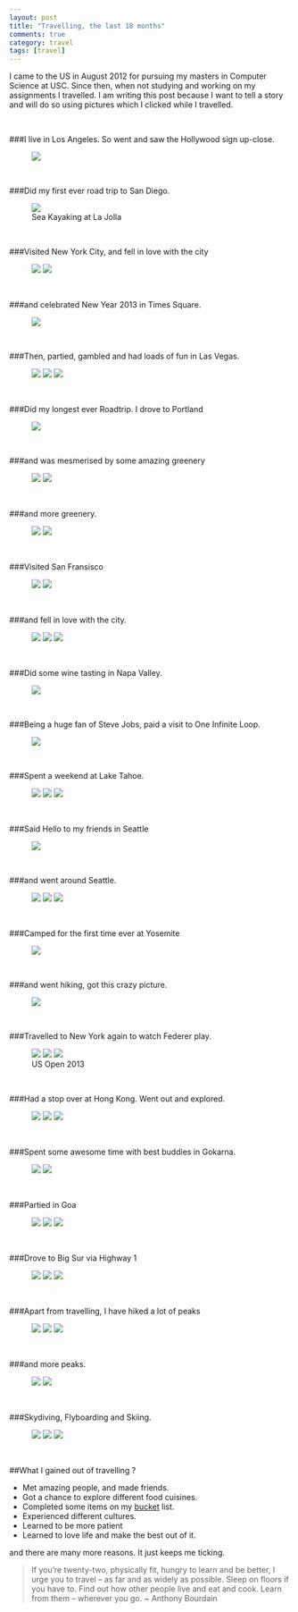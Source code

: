 ```yaml
---
layout: post
title: "Travelling, the last 18 months"
comments: true
category: travel
tags: [travel]
---
```


I came to the US in August 2012 for pursuing my masters in Computer Science at
USC. Since then, when not studying and working on my assignments I travelled.
I am writing this post because I want to tell a story and will do so using
pictures which I clicked while I travelled.

<br/>

###I live in Los Angeles. So went and saw the Hollywood sign up-close.

<figure>
  <img src="/images/travel_story/1.jpg">
</figure>

<br/>

###Did my first ever road trip to San Diego.

<figure>
  <img src="/images/travel_story/2.jpg">
  <figcaption> Sea Kayaking at La Jolla </figcaption>
</figure>

<br/>

###Visited New York City, and fell in love with the city

<figure class="half">
  <img src="/images/travel_story/3.jpg">
  <img src="/images/travel_story/4.jpg">
</figure>

<br/>

###and celebrated New Year 2013 in Times Square.

<figure>
  <img src="/images/travel_story/5.jpg">
</figure>

<br/>

###Then, partied, gambled and had loads of fun in Las Vegas.

<figure class="third">
<img src="/images/travel_story/6.jpg">
<img src="/images/travel_story/7.jpg">
<img src="/images/travel_story/8.jpg">
</figure>

<br/>

###Did my longest ever Roadtrip. I drove to Portland

<figure>
<img src="/images/travel_story/9.jpg">
</figure>

<br/>

###and was mesmerised by some amazing greenery

<figure class="half">
  <img src="/images/travel_story/10.jpg">
  <img src="/images/travel_story/11.jpg">
</figure>

<br/>

###and more greenery.

<figure class="half">
  <img src="/images/travel_story/12.jpg">
  <img src="/images/travel_story/13.jpg">
</figure>

<br/>

###Visited San Fransisco

<figure class="half">
  <img src="/images/travel_story/14.jpg">
  <img src="/images/travel_story/15.jpg">
</figure>

<br/>

###and fell in love with the city.

<figure class="third">
<img src="/images/travel_story/16.jpg">
<img src="/images/travel_story/17.jpg">
<img src="/images/travel_story/18.jpg">
</figure>

<br/>

###Did some wine tasting in Napa Valley.

<figure>
<img src="/images/travel_story/19.jpg">
</figure>

<br/>

###Being a huge fan of Steve Jobs, paid a visit to One Infinite Loop.

<figure>
<img src="/images/travel_story/20.jpg">
</figure>

<br/>

###Spent a weekend at Lake Tahoe.

<figure class="third">
<img src="/images/travel_story/21.jpg">
<img src="/images/travel_story/22.jpg">
<img src="/images/travel_story/23.jpg">
</figure>

<br/>

###Said Hello to my friends in Seattle

<figure>
<img src="/images/travel_story/24.jpg">
</figure>

<br/>

###and went around Seattle.

<figure class="third">
<img src="/images/travel_story/25.jpg">
<img src="/images/travel_story/26.jpg">
<img src="/images/travel_story/27.jpg">
</figure>

<br/>

###Camped for the first time ever at Yosemite

<figure>
<img src="/images/travel_story/28.jpg">
</figure>

<br/>

###and went hiking, got this crazy picture.

<figure>
<img src="/images/travel_story/29.jpg">
</figure>

<br/>

###Travelled to New York again to watch Federer play.

<figure class="third">
<img src="/images/travel_story/30.jpg">
<img src="/images/travel_story/31.jpg">
<img src="/images/travel_story/32.jpg">
<figcaption>US Open 2013</figcaption>  
</figure>

<br/>

###Had a stop over at Hong Kong. Went out and explored.

<figure class="third">
<img src="/images/travel_story/33.jpg">
<img src="/images/travel_story/34.jpg">
<img src="/images/travel_story/35.jpg">
</figure>

<br/>

###Spent some awesome time with best buddies in Gokarna.

<figure class="third">
<img src="/images/travel_story/36.jpg">
<img src="/images/travel_story/37.jpg">
</figure>

<br/>

###Partied in Goa

<figure class="third">
<img src="/images/travel_story/38.jpg">
<img src="/images/travel_story/39.jpg">
<img src="/images/travel_story/40.jpg">
</figure>

<br/>

###Drove to Big Sur via Highway 1

<figure class="third">
<img src="/images/travel_story/41.jpg">
<img src="/images/travel_story/42.jpg">
<img src="/images/travel_story/43.jpg">
</figure>

<br/>

###Apart from travelling, I have hiked a lot of peaks

<figure class="third">
<img src="/images/travel_story/44.jpg">
<img src="/images/travel_story/45.jpg">
<img src="/images/travel_story/46.jpg">
</figure>

<br/>

###and more peaks.

<figure class="half">
<img src="/images/travel_story/47.jpg">
<img src="/images/travel_story/48.jpg">
</figure>

<br/>

###Skydiving, Flyboarding and Skiing.

<figure class="third">
<img src="/images/travel_story/49.jpg">
<img src="/images/travel_story/50.jpg">
<img src="/images/travel_story/51.jpg">
</figure>

<br/>

##What I gained out of travelling ?

* Met amazing people, and made friends.
* Got a chance to explore different food cuisines.
* Completed some items on my [bucket](/bucket.html) list.
* Experienced different cultures.
* Learned to be more patient
* Learned to love life and make the best out of it.

and there are many more reasons. It just keeps me ticking.

>If you’re twenty-two, physically fit, hungry to learn and be better, I urge you to travel – as far and as widely as possible. Sleep on floors if you have to. Find out how other people live and eat and cook. Learn from them – wherever you go. ~ Anthony Bourdain
